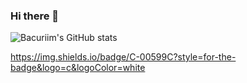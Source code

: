 ### Hi there 👋
![Bacuriim's GitHub stats](https://github-readme-stats.vercel.app/api?username=Bacuriim&show_icons=true&theme=transparent)

https://img.shields.io/badge/C-00599C?style=for-the-badge&logo=c&logoColor=white
